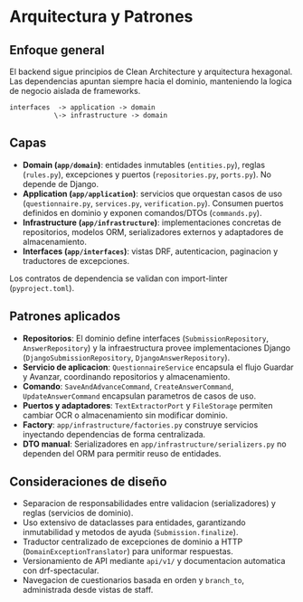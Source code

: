 # Arquitectura y Patrones

## Enfoque general
El backend sigue principios de Clean Architecture y arquitectura hexagonal. Las dependencias apuntan siempre hacia el dominio, manteniendo la logica de negocio aislada de frameworks.

```
interfaces  -> application -> domain
           \-> infrastructure -> domain
```

## Capas
- **Domain (`app/domain`)**: entidades inmutables (`entities.py`), reglas (`rules.py`), excepciones y puertos (`repositories.py`, `ports.py`). No depende de Django.
- **Application (`app/application`)**: servicios que orquestan casos de uso (`questionnaire.py`, `services.py`, `verification.py`). Consumen puertos definidos en dominio y exponen comandos/DTOs (`commands.py`).
- **Infrastructure (`app/infrastructure`)**: implementaciones concretas de repositorios, modelos ORM, serializadores externos y adaptadores de almacenamiento.
- **Interfaces (`app/interfaces`)**: vistas DRF, autenticacion, paginacion y traductores de excepciones.

Los contratos de dependencia se validan con import-linter (`pyproject.toml`).

## Patrones aplicados
- **Repositorios**: El dominio define interfaces (`SubmissionRepository`, `AnswerRepository`) y la infraestructura provee implementaciones Django (`DjangoSubmissionRepository`, `DjangoAnswerRepository`).
- **Servicio de aplicacion**: `QuestionnaireService` encapsula el flujo Guardar y Avanzar, coordinando repositorios y almacenamiento.
- **Comando**: `SaveAndAdvanceCommand`, `CreateAnswerCommand`, `UpdateAnswerCommand` encapsulan parametros de casos de uso.
- **Puertos y adaptadores**: `TextExtractorPort` y `FileStorage` permiten cambiar OCR o almacenamiento sin modificar dominio.
- **Factory**: `app/infrastructure/factories.py` construye servicios inyectando dependencias de forma centralizada.
- **DTO manual**: Serializadores en `app/infrastructure/serializers.py` no dependen del ORM para permitir reuso de entidades.

## Consideraciones de diseño
- Separacion de responsabilidades entre validacion (serializadores) y reglas (servicios de dominio).
- Uso extensivo de dataclasses para entidades, garantizando inmutabilidad y metodos de ayuda (`Submission.finalize`).
- Traductor centralizado de excepciones de dominio a HTTP (`DomainExceptionTranslator`) para uniformar respuestas.
- Versionamiento de API mediante `api/v1/` y documentacion automatica con drf-spectacular.
- Navegacion de cuestionarios basada en orden y `branch_to`, administrada desde vistas de staff.
